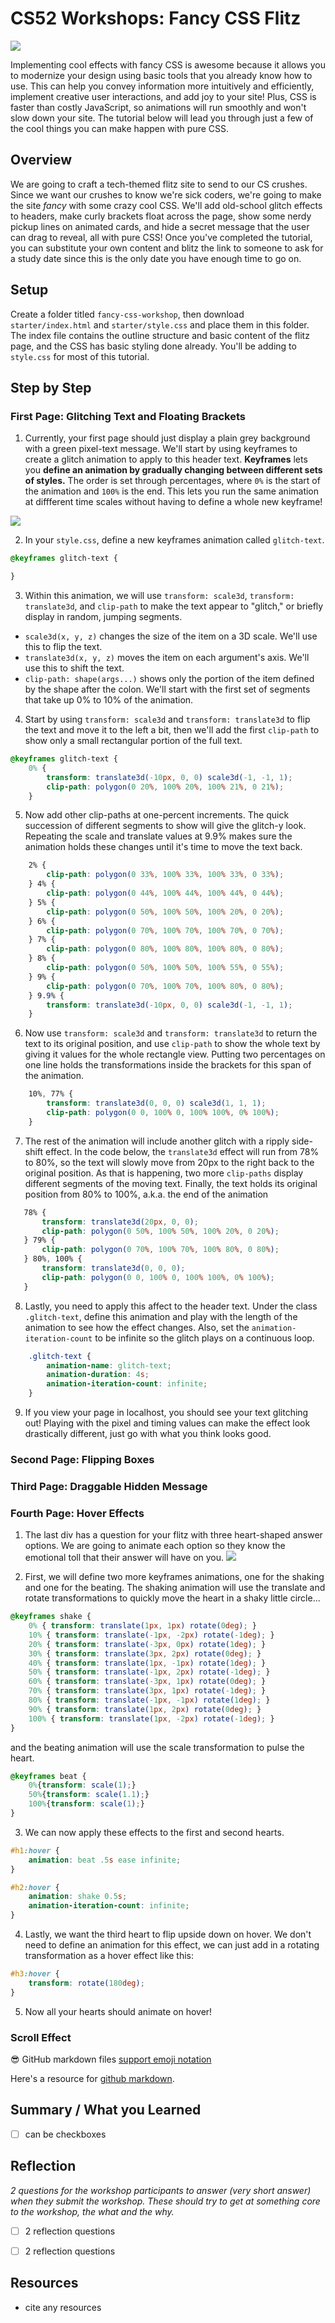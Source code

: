 # CS52 Workshops: Fancy CSS Flitz

![](https://media.giphy.com/media/ubQOPZPbPPJ7y/giphy.gif)

Implementing cool effects with fancy CSS is awesome because it allows you to modernize your design using basic tools that you already know how to use. This can help you convey information more intuitively and efficiently, implement creative user interactions, and add joy to your site! Plus, CSS is faster than costly JavaScript, so animations will run smoothly and won't slow down your site. The tutorial below will lead you through just a few of the cool things you can make happen with pure CSS. 

## Overview

We are going to craft a tech-themed flitz site to send to our CS crushes. Since we want our crushes to know we're sick coders, we're going to make the site *fancy* with some crazy cool CSS. We'll add old-school glitch effects to headers, make curly brackets float across the page, show some nerdy pickup lines on animated cards, and hide a secret message that the user can drag to reveal, all with pure CSS! Once you've completed the tutorial, you can substitute your own content and blitz the link to someone to ask for a study date since this is the only date you have enough time to go on.

## Setup

Create a folder titled `fancy-css-workshop`, then download `starter/index.html` and `starter/style.css` and place them in this folder. The index file contains the outline structure and basic content of the flitz page, and the CSS has basic styling done already. You'll be adding to `style.css` for most of this tutorial.
 
## Step by Step

### First Page: Glitching Text and Floating Brackets
1. Currently, your first page should just display a plain grey background with a green pixel-text message. We'll start by using keyframes to create a glitch animation to apply to this header text. **Keyframes** lets you **define an animation by gradually changing between different sets of styles.** The order is set through percentages, where `0%` is the start of the animation and `100%` is the end. This lets you run the same animation at diffferent time scales without having to define a whole new keyframe!

![](https://media.giphy.com/media/pOwfCO6JBMUdvvrbcb/giphy.gif)

2. In your `style.css`, define a new keyframes animation called `glitch-text`.
```css
@keyframes glitch-text {

}
```

3. Within this animation, we will use `transform: scale3d`, `transform: translate3d`, and `clip-path` to make the text appear to "glitch," or briefly display in random, jumping segments. 
 * `scale3d(x, y, z)` changes the size of the item on a 3D scale. We'll use this to flip the text.
 * `translate3d(x, y, z)` moves the item on each argument's axis. We'll use this to shift the text.
 * `clip-path: shape(args...)` shows only the portion of the item defined by the shape after the colon.
We'll start with the first set of segments that take up 0% to 10% of the animation. 

4. Start by using `transform: scale3d` and `transform: translate3d` to flip the text and move it to the left a bit, then we'll add the first `clip-path` to show only a small rectangular portion of the full text.
```css
@keyframes glitch-text {
    0% {
        transform: translate3d(-10px, 0, 0) scale3d(-1, -1, 1);
        clip-path: polygon(0 20%, 100% 20%, 100% 21%, 0 21%);
    }
```

5. Now add other clip-paths at one-percent increments. The quick succession of different segments to show will give the glitch-y look. Repeating the scale and translate values at 9.9% makes sure the animation holds these changes until it's time to move the text back.
```css
    2% {
        clip-path: polygon(0 33%, 100% 33%, 100% 33%, 0 33%);
    } 4% {
        clip-path: polygon(0 44%, 100% 44%, 100% 44%, 0 44%);
    } 5% {
        clip-path: polygon(0 50%, 100% 50%, 100% 20%, 0 20%);
    } 6% {
        clip-path: polygon(0 70%, 100% 70%, 100% 70%, 0 70%);
    } 7% {
        clip-path: polygon(0 80%, 100% 80%, 100% 80%, 0 80%);
    } 8% {
        clip-path: polygon(0 50%, 100% 50%, 100% 55%, 0 55%);
    } 9% {
        clip-path: polygon(0 70%, 100% 70%, 100% 80%, 0 80%);
    } 9.9% {
        transform: translate3d(-10px, 0, 0) scale3d(-1, -1, 1);
    }
```

6. Now use `transform: scale3d` and `transform: translate3d` to return the text to its original position, and use `clip-path` to show the whole text by giving it values for the whole rectangle view. Putting two percentages on one line holds the transformations inside the brackets for this span of the animation.
```css
    10%, 77% {
        transform: translate3d(0, 0, 0) scale3d(1, 1, 1);
        clip-path: polygon(0 0, 100% 0, 100% 100%, 0% 100%);
    } 
 ```
 
 7. The rest of the animation will include another glitch with a ripply side-shift effect. In the code below, the `translate3d` effect will run from 78% to 80%, so the text will slowly move from 20px to the right back to the original position. As that is happening, two more `clip-paths` display different segments of the moving text. Finally, the text holds its original position from 80% to 100%, a.k.a. the end of the animation
 ```css
    78% {
        transform: translate3d(20px, 0, 0);
        clip-path: polygon(0 50%, 100% 50%, 100% 20%, 0 20%);
    } 79% {
        clip-path: polygon(0 70%, 100% 70%, 100% 80%, 0 80%);
    } 80%, 100% {
        transform: translate3d(0, 0, 0);
        clip-path: polygon(0 0, 100% 0, 100% 100%, 0% 100%);
    }
 ```
 
 8. Lastly, you need to apply this affect to the header text. Under the class `.glitch-text`, define this animation and play with the length of the animation to see how the effect changes. Also, set the `animation-iteration-count` to be infinite so the glitch plays on a continuous loop.
```css
    .glitch-text {
        animation-name: glitch-text;
        animation-duration: 4s;
        animation-iteration-count: infinite;
    }
```

9. If you view your page in localhost, you should see your text glitching out! Playing with the pixel and timing values can make the effect look drastically different, just go with what you think looks good.

### Second Page: Flipping Boxes

### Third Page: Draggable Hidden Message

### Fourth Page: Hover Effects
1. The last div has a question for your flitz with three heart-shaped answer options. We are going to animate each option so they know the emotional toll that their answer will have on you.
![](https://media.giphy.com/media/35KdD3pqLudXAPHzB2/giphy.gif)

2. First, we will define two more keyframes animations, one for the shaking and one for the beating. The shaking animation will use the translate and rotate transformations to quickly move the heart in a shaky little circle...

```css
@keyframes shake {
    0% { transform: translate(1px, 1px) rotate(0deg); }
    10% { transform: translate(-1px, -2px) rotate(-1deg); }
    20% { transform: translate(-3px, 0px) rotate(1deg); }
    30% { transform: translate(3px, 2px) rotate(0deg); }
    40% { transform: translate(1px, -1px) rotate(1deg); }
    50% { transform: translate(-1px, 2px) rotate(-1deg); }
    60% { transform: translate(-3px, 1px) rotate(0deg); }
    70% { transform: translate(3px, 1px) rotate(-1deg); }
    80% { transform: translate(-1px, -1px) rotate(1deg); }
    90% { transform: translate(1px, 2px) rotate(0deg); }
    100% { transform: translate(1px, -2px) rotate(-1deg); }
}
```
and the beating animation will use the scale transformation to pulse the heart.
```css
@keyframes beat {
    0%{transform: scale(1);}
    50%{transform: scale(1.1);}
    100%{transform: scale(1);}
}
```

3. We can now apply these effects to the first and second hearts.
```css
#h1:hover {
    animation: beat .5s ease infinite;
}

#h2:hover {
    animation: shake 0.5s;
    animation-iteration-count: infinite;
}
```

4. Lastly, we want the third heart to flip upside down on hover. We don't need to define an animation for this effect, we can just add in a rotating transformation as a hover effect like this:
```css
#h3:hover {
    transform: rotate(180deg);
}
```

5. Now all your hearts should animate on hover!


### Scroll Effect

:sunglasses: GitHub markdown files [support emoji notation](http://www.emoji-cheat-sheet.com/)

Here's a resource for [github markdown](https://guides.github.com/features/mastering-markdown/).


## Summary / What you Learned

* [ ] can be checkboxes

## Reflection

*2 questions for the workshop participants to answer (very short answer) when they submit the workshop. These should try to get at something core to the workshop, the what and the why.*

* [ ] 2 reflection questions
* [ ] 2 reflection questions


## Resources

* cite any resources

